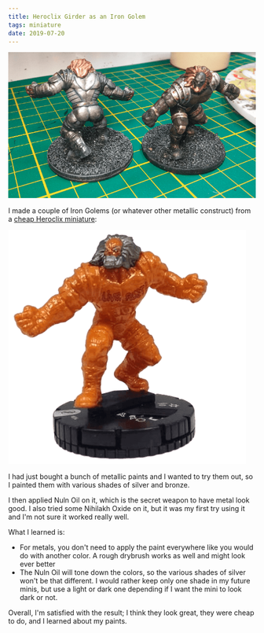 ```yaml
---
title: Heroclix Girder as an Iron Golem
tags: miniature
date: 2019-07-20
---
```


![img](image-20200720143327589.png)

I made a couple of Iron Golems (or whatever other metallic construct) from a [cheap Heroclix miniature](https://www.trollandtoad.com/heroclix/the-flash-booster-set-singles/girder-014-the-flash-booster-set-dc-heroclix/1063068):

![img](image-removebg-preview.png)

I had just bought a bunch of metallic paints and I wanted to try them out, so I painted them with various shades of silver and bronze.

I then applied Nuln Oil on it, which is the secret weapon to have metal look good. I also tried some Nihilakh Oxide on it, but it was my first try using it and I'm not sure it worked really well.

What I learned is:

- For metals, you don't need to apply the paint everywhere like you would do with another color. A rough drybrush works as well and might look ever better
- The Nuln Oil will tone down the colors, so the various shades of silver won't be that different. I would rather keep only one shade in my future minis, but use a light or dark one depending if I want the mini to look dark or not.

Overall, I'm satisfied with the result; I think they look great, they were cheap to do, and I learned about my paints.